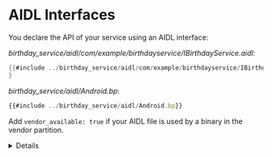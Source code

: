 # AIDL Interfaces

You declare the API of your service using an AIDL interface:

_birthday_service/aidl/com/example/birthdayservice/IBirthdayService.aidl_:

```java
{{#include ../birthday_service/aidl/com/example/birthdayservice/IBirthdayService.aidl:IBirthdayService}}
}
```

_birthday_service/aidl/Android.bp_:

```javascript
{{#include ../birthday_service/aidl/Android.bp}}
```

Add `vendor_available: true` if your AIDL file is used by a binary in the vendor
partition.

<details>

* Note that the directory structure under the `aidl/` directory needs to match
  the package name used in the AIDL file, i.e. the package is
  `com.example.birthdayservice` and the file is at
  `aidl/com/example/IBirthdayService.aidl`.

</details>
